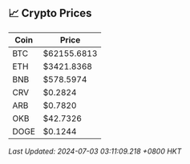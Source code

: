 ## 📈 Crypto Prices

| Coin | Price |
| ---- | ----- |
| BTC | $62155.6813 |
| ETH | $3421.8368 |
| BNB | $578.5974 |
| CRV | $0.2824 |
| ARB | $0.7820 |
| OKB | $42.7326 |
| DOGE | $0.1244 |

_Last Updated: 2024-07-03 03:11:09.218 +0800 HKT_